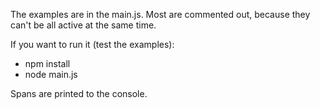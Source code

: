 
The examples are in the main.js. Most are commented out, because they can't be all active at the same time.

If you want to run it (test the examples):
* npm install
* node main.js

Spans are printed to the console.
